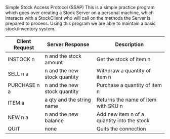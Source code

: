 Simple Stock Access Protocol (SSAP)
This is a simple practice program which goes over creating a Stock Server on a 
personal machine, which interacts with a StockClient who will call on the methods
the Server is prepared to process. Using this program we are able to maintain
a basic stock/inventory system. 

| Client Request | Server Response              | Description                                 |
|----------------|------------------------------|---------------------------------------------|
| INSTOCK n      | n and the stock amount       | Get the stock of item n                     |
| SELL n a       | n and the new stock quantity | Withdraw a quantity of item n               |
| PURCHASE n a   | n and the new stock quantity | Purchase a quantity of item n               |
| ITEM a         | a qty and the string name    | Returns the name of item with SKU n         |
| NEW n a        | n and the new balance        | Add new item n of a quantity into the stock |
| QUIT           | none                         | Quits the connection                        |

